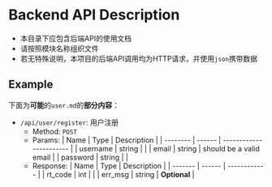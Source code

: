 # Backend API Description

- 本目录下应包含后端API的使用文档
- 请按照模块名称组织文件
- 若无特殊说明，本项目的后端API调用均为HTTP请求，并使用`json`携带数据

## Example

下面为**可能**的`user.md`的**部分内容**：

- `/api/user/register`: 用户注册
  - Method: `POST`
  - Params:
    | Name     | Type   | Description             |
    | -------- | ------ | ----------------------- |
    | username | string |                         |
    | email    | string | should be a valid email |
    | password | string |                         |
  - Response:
    | Name    | Type   | Description  |
    | ------- | ------ | ------------ |
    | rt_code | int    |              |
    | err_msg | string | **Optional** |